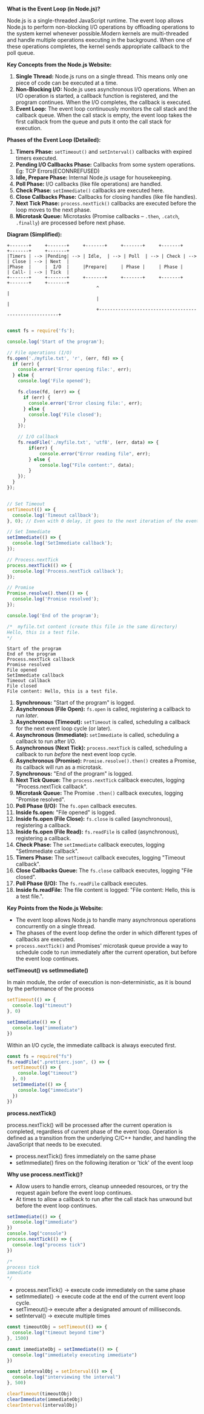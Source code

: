 
**What is the Event Loop (in Node.js)?**

Node.js is a single-threaded JavaScript runtime. The event loop allows Node.js to perform non-blocking I/O operations by offloading operations to the system kernel whenever possible.Modern kernels are multi-threaded and handle multiple operations executing in the background. When one of these operations completes, the kernel sends appropriate callback to the poll queue.

**Key Concepts from the Node.js Website:**
1.  **Single Thread:** Node.js runs on a single thread.  This means only one piece of code can be executed at a time.
2.  **Non-Blocking I/O:**  Node.js uses asynchronous I/O operations.  When an I/O operation is started, a callback function is registered, and the program continues. When the I/O completes, the callback is executed.
3.  **Event Loop:** The event loop continuously monitors the call stack and the callback queue.  When the call stack is empty, the event loop takes the first callback from the queue and puts it onto the call stack for execution.

**Phases of the Event Loop (Detailed):**
1. **Timers Phase:** `setTimeout()` and `setInterval()` callbacks with expired timers executed.
2. **Pending I/O Callbacks Phase:** Callbacks from some system operations. Eg: TCP Errors(ECONNREFUSED)
3. **Idle, Prepare Phase:** Internal Node.js usage for housekeeping.
4. **Poll Phase:** I/O callbacks (like file operations) are handled.
5. **Check Phase:** `setImmediate()` callbacks are executed here.
6. **Close Callbacks Phase:** Callbacks for closing handles (like file handles).
7. **Next Tick Phase:** `process.nextTick()` callbacks are executed before the loop moves to the next phase.
8. **Microtask Queue:** Microtasks (Promise callbacks – `.then`, `.catch`, `.finally`) are processed before next phase.

**Diagram (Simplified):**

```
+-------+     +-------+     +-------+     +-------+     +-------+     +-------+     +-------+
|Timers | --> |Pending| --> | Idle,  | --> | Poll  | --> | Check | --> | Close | --> | Next  |
|Phase  |     |  I/O  |     |Prepare|     | Phase |     | Phase |     | Call- | --> | Tick  |
+-------+     +-------+     +-------+     +-------+     +-------+     +-------+     +-------+
                                 ^                                                       |
                                 |                                                       |
                                 +-------------------------------------------------------+
```

```javascript

const fs = require('fs');

console.log('Start of the program');

// File operations (I/O)
fs.open('./myfile.txt', 'r', (err, fd) => {
  if (err) {
    console.error('Error opening file:', err);
  } else {
    console.log('File opened');

    fs.close(fd, (err) => {
      if (err) {
        console.error('Error closing file:', err);
      } else {
        console.log('File closed');
      }
    });

    // I/O callback
    fs.readFile('./myfile.txt', 'utf8', (err, data) => {
        if(err) {
            console.error("Error reading file", err);
        } else {
            console.log("File content:", data);
        }
    });
  }
});


// Set Timeout
setTimeout(() => {
  console.log('Timeout callback');
}, 0); // Even with 0 delay, it goes to the next iteration of the event loop

// Set Immediate
setImmediate(() => {
  console.log('SetImmediate callback');
});

// Process.nextTick
process.nextTick(() => {
  console.log('Process.nextTick callback');
});

// Promise
Promise.resolve().then(() => {
  console.log('Promise resolved');
});

console.log('End of the program');

/*  myfile.txt content (create this file in the same directory)
Hello, this is a test file.
*/
```

```
Start of the program
End of the program       
Process.nextTick callback
Promise resolved
File opened 
SetImmediate callback    
Timeout callback
File closed
File content: Hello, this is a test file.
```

1. **Synchronous:** "Start of the program" is logged.
2. **Asynchronous (File Open):** `fs.open` is called, registering a callback to run *later*.
3. **Asynchronous (Timeout):** `setTimeout` is called, scheduling a callback for the next event loop cycle (or later).
4. **Asynchronous (Immediate):** `setImmediate` is called, scheduling a callback to run after I/O.
5. **Asynchronous (Next Tick):** `process.nextTick` is called, scheduling a callback to run *before* the next event loop cycle.
6. **Asynchronous (Promise):** `Promise.resolve().then()` creates a Promise, its callback will run as a microtask.
7. **Synchronous:** "End of the program" is logged.
8. **Next Tick Queue:** The `process.nextTick` callback executes, logging "Process.nextTick callback".
9. **Microtask Queue:** The Promise `.then()` callback executes, logging "Promise resolved".
10. **Poll Phase (I/O):** The `fs.open` callback executes.
11. **Inside fs.open:** "File opened" is logged.
12. **Inside fs.open (File Close):** `fs.close` is called (asynchronous), registering a callback.
13. **Inside fs.open (File Read):** `fs.readFile` is called (asynchronous), registering a callback.
14. **Check Phase:** The `setImmediate` callback executes, logging "SetImmediate callback".
15. **Timers Phase:** The `setTimeout` callback executes, logging "Timeout callback".
16. **Close Callbacks Queue:** The `fs.close` callback executes, logging "File closed".
17. **Poll Phase (I/O):** The `fs.readFile` callback executes.
18. **Inside fs.readFile:** The file content is logged: "File content: Hello, this is a test file.".

**Key Points from the Node.js Website:**
*   The event loop allows Node.js to handle many asynchronous operations concurrently on a single thread.
*   The phases of the event loop define the order in which different types of callbacks are executed.
*   `process.nextTick()` and Promises' microtask queue provide a way to schedule code to run immediately after the current operation, but before the event loop continues.

**setTimeout() vs setImmediate()**

In main module, the order of execution is non-deterministic, as it is bound by the performance of the process

```javascript
setTimeout(() => {
  console.log("timeout")
}, 0)

setImmediate(() => {
  console.log("immediate")
})
```

Within an I/O cycle, the immediate callback is always executed first.

```javascript
const fs = require("fs")
fs.readFile(".prettierc.json", () => {
  setTimeout(() => {
    console.log("timeout")
  }, 0)
  setImmediate(() => {
    console.log("immediate")
  })
})
```
**process.nextTick()**

process.nextTick() will be processed after the current operation is completed, regardless of current phase of the event loop.
Operation is defined as a transition from the underlying C/C++ handler, and handling the JavaScript that needs to be executed.

* process.nextTick() fires immediately on the same phase
* setImmediate() fires on the following iteration or 'tick' of the event loop

**Why use process.nextTick()?**

* Allow users to handle errors, cleanup unneeded resources, or try the request again before the event loop continues.
* At times to allow a callback to run after the call stack has unwound but before the event loop continues.

```javascript
setImmediate(() => {
  console.log("immediate")
})
console.log("console")
process.nextTick(() => {
  console.log("process tick")
})

/*
process tick
immediate
*/
```

* process.nextTick() -> execute code immediately on the same phase
* setImmediate() -> execute code at the end of the current event loop cycle.
* setTimeout()-> execute after a designated amount of milliseconds.
* setInterval() -> execute multiple times

```javascript
const timeoutObj = setTimeout(() => {
  console.log("timeout beyond time")
}, 1500)

const immediateObj = setImmediate(() => {
  console.log("immediately executing immediate")
})

const intervalObj = setInterval(() => {
  console.log("interviewing the interval")
}, 500)

clearTimeout(timeoutObj)
clearImmediate(immediateObj)
clearInterval(intervalObj)
```

